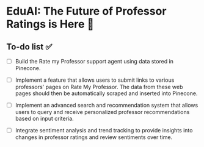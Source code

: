 # EduAI:  The Future of Professor Ratings is Here 🚀 

## To-do list ✅

- [ ] Build the Rate my Professor support agent using data stored in Pinecone.

- [ ] Implement a feature that allows users to submit links to various professors' pages on Rate My Professor. The data from these web pages should then be automatically scraped and inserted into Pinecone.

- [ ] Implement an advanced search and recommendation system that allows users to query and receive personalized professor recommendations based on input criteria.

- [ ] Integrate sentiment analysis and trend tracking to provide insights into changes in professor ratings and review sentiments over time.